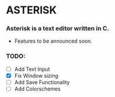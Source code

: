 ASTERISK
========

### Asterisk is a text editor written in C. 

+ Features to be announced soon.

### TODO: 

- [ ] Add Text Input
- [x] Fix Window sizing
- [ ] Add Save Functionality
- [ ] Add Colorschemes
